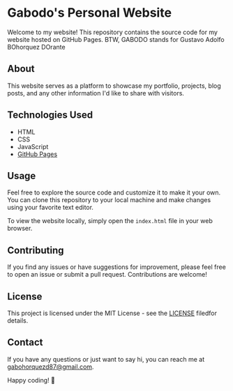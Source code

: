 # Gabodo's Personal Website

Welcome to my website! This repository contains the source code for my website hosted on GitHub Pages. BTW, GABODO stands for Gustavo Adolfo BOhorquez DOrante

## About

This website serves as a platform to showcase my portfolio, projects, blog posts, and any other information I'd like to share with visitors.

## Technologies Used

- HTML
- CSS
- JavaScript
- [GitHub Pages](https://pages.github.com/)

## Usage

Feel free to explore the source code and customize it to make it your own. You can clone this repository to your local machine and make changes using your favorite text editor.

To view the website locally, simply open the `index.html` file in your web browser.

## Contributing

If you find any issues or have suggestions for improvement, please feel free to open an issue or submit a pull request. Contributions are welcome!

## License

This project is licensed under the MIT License - see the [LICENSE](LICENSE) filedfor details.

## Contact

If you have any questions or just want to say hi, you can reach me at [gabohorquezd87@gmail.com](mailto:gabohorquezd87@gmail.com).

Happy coding! 🚀
